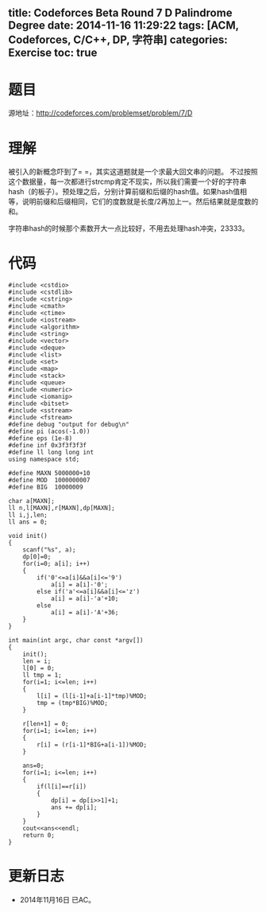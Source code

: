 title: Codeforces Beta Round 7 D Palindrome Degree
date: 2014-11-16 11:29:22
tags: [ACM, Codeforces, C/C++, DP, 字符串]
categories: Exercise
toc: true
---
# 题目	
源地址：http://codeforces.com/problemset/problem/7/D

# 理解
被引入的新概念吓到了= =，其实这道题就是一个求最大回文串的问题。
不过按照这个数据量，每一次都进行strcmp肯定不现实，所以我们需要一个好的字符串hash（的板子）。预处理之后，分别计算前缀和后缀的hash值。如果hash值相等，说明前缀和后缀相同，它们的度数就是长度/2再加上一。然后结果就是度数的和。

> 
字符串hash的时候那个素数开大一点比较好，不用去处理hash冲突，23333。

<!-- more -->

# 代码
```
#include <cstdio>
#include <cstdlib>
#include <cstring>
#include <cmath>
#include <ctime>
#include <iostream>
#include <algorithm>
#include <string>
#include <vector>
#include <deque>
#include <list>
#include <set>
#include <map>
#include <stack>
#include <queue>
#include <numeric>
#include <iomanip>
#include <bitset>
#include <sstream>
#include <fstream>
#define debug "output for debug\n"
#define pi (acos(-1.0))
#define eps (1e-8)
#define inf 0x3f3f3f3f
#define ll long long int
using namespace std;

#define MAXN 5000000+10
#define MOD  1000000007
#define BIG  10000009

char a[MAXN];
ll n,l[MAXN],r[MAXN],dp[MAXN];
ll i,j,len;
ll ans = 0;

void init()
{
    scanf("%s", a);
    dp[0]=0;
    for(i=0; a[i]; i++)
    {
        if('0'<=a[i]&&a[i]<='9')
            a[i] = a[i]-'0';
        else if('a'<=a[i]&&a[i]<='z')
            a[i] = a[i]-'a'+10;
        else
            a[i] = a[i]-'A'+36;
    }
}

int main(int argc, char const *argv[])
{
    init();
    len = i;
    l[0] = 0;
    ll tmp = 1;
    for(i=1; i<=len; i++)
    {
        l[i] = (l[i-1]+a[i-1]*tmp)%MOD;
        tmp = (tmp*BIG)%MOD;
    }

    r[len+1] = 0;
    for(i=1; i<=len; i++)
    {
        r[i] = (r[i-1]*BIG+a[i-1])%MOD;
    }

    ans=0;
    for(i=1; i<=len; i++)
    {
        if(l[i]==r[i])
        {
            dp[i] = dp[i>>1]+1;
            ans += dp[i];
        }
    }
    cout<<ans<<endl;
    return 0;
}
```

# 更新日志
- 2014年11月16日 已AC。